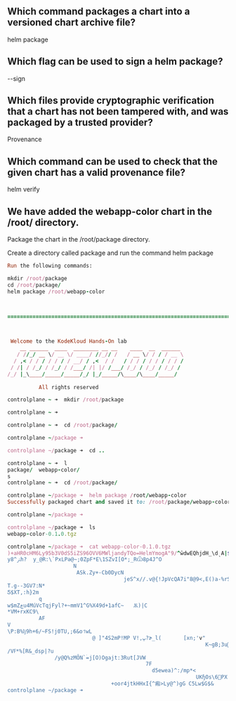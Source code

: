 ## Which command packages a chart into a versioned chart archive file?

helm package

## Which flag can be used to sign a helm package?

--sign

## Which files provide cryptographic verification that a chart has not been tampered with, and was packaged by a trusted provider?

Provenance

## Which command can be used to check that the given chart has a valid provenance file?

helm verify

## We have added the webapp-color chart in the /root/ directory.


Package the chart in the /root/package directory.


Create a directory called package and run the command helm package

```ruby
Run the following commands:

mkdir /root/package
cd /root/package/
helm package /root/webapp-color



=======================================================================================



 Welcome to the KodeKloud Hands-On lab                                                     
    __ ______  ____  ________ __ __    ____  __  ______ 
   / //_/ __ \/ __ \/ ____/ //_// /   / __ \/ / / / __ \
  / ,< / / / / / / / __/ / ,<  / /   / / / / / / / / / /
 / /| / /_/ / /_/ / /___/ /| |/ /___/ /_/ / /_/ / /_/ / 
/_/ |_\____/_____/_____/_/ |_/_____/\____/\____/_____/  
                                                        
          All rights reserved                                                                   

controlplane ~ ➜  mkdir /root/package

controlplane ~ ➜  

controlplane ~ ➜  cd /root/package/

controlplane ~/package ➜  

controlplane ~/package ➜  cd ..

controlplane ~ ➜  l
package/  webapp-color/
s
controlplane ~ ➜  cd /root/package/

controlplane ~/package ➜  helm package /root/webapp-color
Successfully packaged chart and saved it to: /root/package/webapp-color-0.1.0.tgz

controlplane ~/package ➜  

controlplane ~/package ➜  ls
webapp-color-0.1.0.tgz

controlplane ~/package ➜  cat webapp-color-0.1.0.tgz 
)+aHR0cHM6Ly95b3V0dS5iZS96OVV6MWljandyTQo=HelmYmogA"9/^ŵdwEQhjdH_\dˎA|$<Ψ25.i%^R4Moo0β(F,.o3H_ԋ'[GYcOD?\CB޾f@
yﱤ^8h?  y_@R:\`PxLPә@~;0ZpF*E\1SZvI[O*;_RѾ8p4J^O
                     N
                      ASk.Zy+-Cb0DycN
                                     jeS^x//.v@{!JpVcQA7i"8@9<,E()a-%rSS/2C
T.g--3GV7:N*                                                               G,%g8f,(q񒣅m.3Hڧ
Ƽ$XT,:h}2m
          q
w$mZڿu4MúVcTqjFyl?+~mmV1^G%X49d+1afC~   Ѫ)|C
*VM+rxKC9\
          AF
V
\P:B%ǉ9h+6/~FS!j0TU,;6&o˦wL
                           @ ]"4S2mP!MP V!,ڀ?ɚ_l(       [xn;'v"
                                                               K~gB;3u󲙭kV       GˠBx0DRS7X8{捨afhMwPF+6ƴIQV2LDgY,䮎eB__
/Vߓ*%[R&_dsp|?u
               /y@Q%zMȎN`ۤ=j[O)Ogajt:3Rut[JVԜ
                                            7F
                                              d5ewea)^:/mp*<
                                                            UKɧOs\޷6PX|P::d~&bXkne'_!|8,"}S2k~;QVohbJe2_5st]Eڦޜ|trcvx};0~9lr:"-JUu`0%fAs]%^8p5\`To>6$^Îg9[gI^Re7n
                                 +oor4jtkHHxI{^瘢>Ly@^)gG C5Lw$G$&
controlplane ~/package ➜  
```
